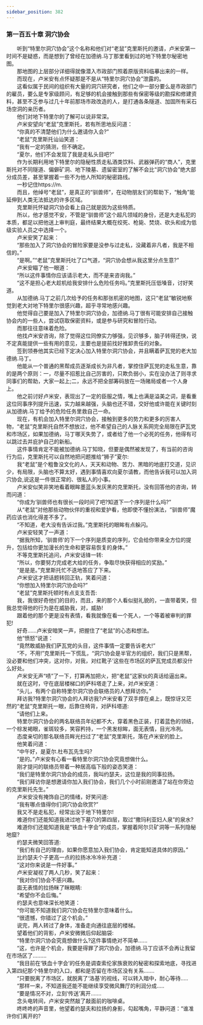 ```yaml
---
sidebar_position: 382
---
```

### 第一百五十章 洞穴协会  


　　听到“特里尔洞穴协会”这个名称和他们对“老鼠”克里斯托的邀请，卢米安第一时间不是疑惑，而是想到了曾经在加德纳.马丁那里看到过的地下特里尔秘密地图。  
　　那地图的上层部分详细得就像潜入市政部门照着原版资料临摹出来的一样。  
　　而现在，卢米安有点怀疑那是不是从“特里尔洞穴协会”泄露的。  
　　这看似属于民间的组织有大量的洞穴研究者，他们之中一部分要么是市政部门的雇员，要么是专家级顾问，有足够的机会接触到那些有保密等级的勘探和修建资料，甚至不乏参与过几十年前那场市政改造的人，是打通各条隧道、加固所有采石场空洞的亲历者。  
　　他们对地下特里尔的了解可以说非常深。  
　　卢米安望向“老鼠”克里斯托，若有所思地反问道：  
　　“你真的不清楚他们为什么邀请你入会?”  
　　“老鼠”克里斯托讪讪笑道：  
　　“我有一定的猜测，但不确定。  
　　“夏尔，他们不会发现了我是走私头目吧?”  
　　作为长期利用地下特里尔的隐秘性质走私酒类饮料、武器弹药的“商人”，克里斯托对不同隧道、偏僻矿洞、地下陵墓、遗留密室的了解不会比“洞穴协会”绝大部分成员差，甚至掌握着一些不为他人所知的秘密路线。  
　　一秒记住https://m.  
　　而且，他绰号“老鼠”，是真正的“驯兽师”，在动物朋友们的帮助下，“触角”能延伸到人类无法抵达的许多区域。  
　　克里斯托怀疑洞穴协会看上自己就是因为这些特质。  
　　所以，他才感觉不安，不管是“驯兽师”这个超凡领域的身份，还是大走私犯的本质，都足以把他送上审判庭，最终结果大概在绞死、枪毙、焚烧、砍头和成为低级实验人员之中选择一个。  
　　卢米安笑了起来：  
　　“那些加入了洞穴协会的冒险家要是没参与过走私，没藏着非凡者，我是不相信的。”  
　　“是啊。”“老鼠”克里斯托吐了口气道，“洞穴协会想从我这里分点生意?”  
　　卢米安瞄了他一眼道：  
　　“所以这件事情你应该请示老大，而不是来咨询我。”  
　　“这不是担心老大趁机给我安排什么危险任务吗。”克里斯托压低嗓音，讨好笑道。  
　　从加德纳.马丁之前几次给予的任务和那张机密的地图，这只“老鼠”敏锐地察觉到老大对地下特里尔很感兴趣，超乎寻常地感兴趣。  
　　他觉得自己要是加入了特里尔洞穴协会，加德纳.马丁很有可能安排自己接触协会内的一些人，尝试窃取保密资料，或是参与研究和冒险行动。  
　　而那往往意味着危险。  
　　他找卢米安咨询，除了觉得这位同僚实力够强，见识够多，脑子转得还快，说不定真能提供一些有用的意见，主要也是提前找好推卸责任的对象。  
　　签到领券他其实已经下定决心加入特里尔洞穴协会，并且瞒着萨瓦党的老大加德纳.马丁。  
　　他能从一个普通的黑帮成员逐渐成长为非凡者，掌控住萨瓦党的走私生意，靠的是两个原则：一，尽量不招惹比自己厉害的，只欺负弱小，实在没办法了则寻求同事们的帮助，大家一起上;二，永远不把全部筹码放在一场赌局或者一个人身上。  
　　他之前讨好卢米安，表现出了一定的臣服之情，嘴上也满是溢美之词，是看重这位同事序列提升迅速，实力越来越强，头脑也还不错，交好他或许能在关键时刻从加德纳.马丁给予的危险任务里救自己一命。  
　　现在，有机会加入特里尔洞穴协会，接触到更多的势力和更多的厉害人物，“老鼠”克里斯托自然不想放过，他不希望自己的人脉关系网完全局限在萨瓦党和市场区，如果加德纳，马丁哪天失势了，或者给了他一个必死的任务，他得有可以跳过去并庇护自己的新船。  
　　这件事情肯定不能被加德纳.马丁知晓，但要是偶然被发现了，有当前的咨询行为后，克里斯托可以自然地把问题推给“狮子”夏尔:  
　　我“老鼠”是个粗鲁没文化的人，天天和动物、苦力、黑暗的地底打交道，见识少，有局限，头脑也不算太好，遇到事情喜欢向夏尔请教，而他告诉我可以加入洞穴协会,说这是一件很正常的、很私人的小事。  
　　卢米安似笑非笑地看着眼眸墨蓝头发灰黑的克里斯托，没有回答他的咨询，转而问道：  
　　“你成为‘驯兽师也有很长一段时间了吧?知道下一个序列是什么吗?”  
　　从“老鼠”对他那些动物伙伴的重视和爱护看，他即使不懂扮演法，“驯兽师”魔药应该也消化得差不多了。  
　　“不知道，老大没有告诉过我。”克里斯托的眼眸有点躲闪。  
　　卢米安轻笑了一声道：  
　　“据我所知，‘驯兽师’的下一个序列是质变的序列，它会给你带来全方位的提升，包括给你更加漫长的生命和更容易恢复的身体。”  
　　不等克里斯托追问，卢米安话锋一转:  
　　“所以，你要努力完成老大给的任务，争取尽快获得相应的奖励。”  
　　“是是是。”克里斯托忙不迭地答应了下来。  
　　卢米安这才把话题转回正轨，笑着问道：  
　　“你想加入特里尔洞穴协会吗?”  
　　“老鼠”克里斯托顿时有点支支吾吾:  
　　我，我很好奇他们的目的，而且，来的那个人看似挺礼貌的，一直带着笑，但我总觉得他的行为是在威胁我，对，威胁!  
　　跟着他的那个更是没有表情，看我就像在看一个死人，一个等着被审判的罪犯!  
　　好奇……卢米安暗笑一声，把握住了“老鼠”的心态和想法。  
　　他“愤怒”说道：  
　　“竟然敢威胁我们萨瓦党的头目，这件事情一定要告诉老大!”  
　　“不，不用!”克里斯托一下慌乱，“洞穴协会是半官方的组织，我们只是黑帮，没必要和他们冲突，这对你，对我，对红靴子’这些在市场区的萨瓦党成员都没什么好处。  
　　卢米安无声“啧”了一下，打算再加把火，把“老鼠”这家伙的真话给逼出来。  
　　就在这时，守在底层楼梯口的萨科塔走了上来，对卢米安道：  
　　“头儿，有两个自称特里尔洞穴协会联络员的人想拜访你。”  
　　拜访我?特里尔洞穴协会的人拜访我?卢米安看了双手撑在桌上，既惊讶又茫然的“老鼠”克里斯托一眼，后靠住椅背，对萨科塔道:  
　　“请他们上来。  
　　特里尔洞穴协会的两名联络员年纪都不大，穿着黑色正装，打着蓝色的领结，一个棕发褐眼，雀斑较多，笑容矜持，一个黑发棕眸，面无表情，目光冷冽。  
　　态度亲切的那名联络员眸光扫过了“老鼠”克里斯托，落在卢米安的脸上。  
　　他笑着问道：  
　　“中午好，是夏尔.杜布瓦先生吗?  
　　“是的。”卢米安有心看一看特里尔洞穴协会究竟想做什么。  
　　刚才提问的联络员带着一种居高临下般的姿态笑道：  
　　“我们是特里尔洞穴协会的成员，我叫约瑟夫，这位是我的同事拉扬。  
　　“我们拜访你是想邀请你加入我们协会，我们几个小时前刚邀请了站在你旁边的克里斯托先生。”  
　　卢米安没有掩饰自己的情绪，好笑问道:  
　　“我有哪点值得你们洞穴协会欣赏?”  
　　我又不是走私犯，经常出没于地下特里尔!  
　　难道你们还能知道我进过地下墓穴的第四层，取过“撒玛利亚妇人泉”的泉水?  
　　难道你们还能知道我是“铁血十字会”的成员，掌握着阿尔贝矿洞等一系列隐秘地窟?  
　　约瑟夫微笑回答道:  
　　“我们有自己的理由，如果你愿意加入我们协会，肯定能知道具体的原因。”  
　　比约瑟夫个子更高一点的拉扬冰冷冷补充道：  
　　“这对你来说是一件好事。”  
　　卢米安凝视了两人几秒，笑了起来：  
　　“我对你们协会不感兴趣。  
　　面无表情的拉扬眯了眯眼睛:  
　　“希望你不会后悔。”  
　　约瑟夫也意味深长地笑道：  
　　“你可能不知道我们洞穴协会在特里尔意味着什么。  
　　“很遗憾，你错过了这个机会。”  
　　说完，两人转过了身体，准备走向通往底层的楼梯。  
　　望着他们的背影，卢米安微微后仰起脑袋:  
　　“特里尔洞穴协会究竟想做什么?这件事情绝对不简单.…..  
　　“这，也许是个机会，我要是得罪了洞穴协会，加德纳.马丁应该不会再让我留在市场区了……...  
　　“我目前在‘铁血十字会’的任务是调查索伦家族衰败的秘密和探索地底，寻找进入第四纪那个特里尔的入口，都和是否留在市场区没有关系…….  
　　“只要脱离了市场区，就脱离了‘洛基’的视线，可以转入暗中，耐心等待.….  
　　“那样一来，不知道我还能不能继续享受微风舞厅的利润分成…..  
　　“要是情况不对，立刻‘传送’离开…….  
　　念头电转间，卢米安突然敲了敲面前的咖啡桌。  
　　咚咚咚的声音里，他望着约瑟夫和拉扬的身影，勾起嘴角，平静问道：“谁准许你们离开的?  
